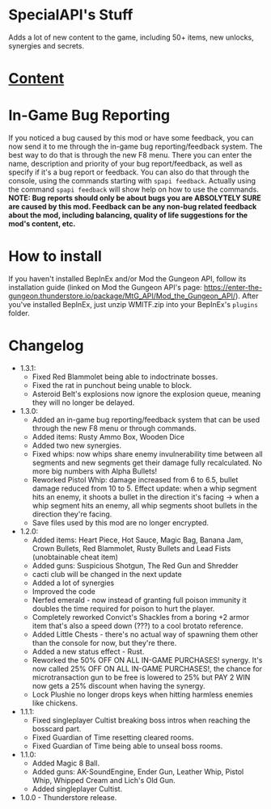 # SpecialAPI's Stuff
Adds a lot of new content to the game, including 50+ items, new unlocks, synergies and secrets.

# [Content](https://github.com/SpecialAPI/SpecialStuffPack/blob/main/Content.md)

# In-Game Bug Reporting
If you noticed a bug caused by this mod or have some feedback, you can now send it to me through the in-game bug reporting/feedback system. The best way to do that is through the new F8 menu. There you can enter the name, description and priority of your bug report/feedback, as well as specify if it's a bug report or feedback. You can also do that through the console, using the commands starting with `spapi feedback`. Actually using the command `spapi feedback` will show help on how to use the commands. **NOTE: Bug reports should only be about bugs you are ABSOLYTELY SURE are caused by this mod. Feedback can be any non-bug related feedback about the mod, including balancing, quality of life suggestions for the mod's content, etc.**

# How to install
If you haven't installed BepInEx and/or Mod the Gungeon API, follow its installation guide (linked on Mod the Gungeon API's page: https://enter-the-gungeon.thunderstore.io/package/MtG_API/Mod_the_Gungeon_API/). After you've installed BepInEx, just unzip WMITF.zip into your BepInEx's `plugins` folder.

# Changelog
 * 1.3.1:
   * Fixed Red Blammolet being able to indoctrinate bosses.
   * Fixed the rat in punchout being unable to block.
   * Asteroid Belt's explosions now ignore the explosion queue, meaning they will no longer be delayed.
 * 1.3.0:
   * Added an in-game bug reporting/feedback system that can be used through the new F8 menu or through commands.
   * Added items: Rusty Ammo Box, Wooden Dice
   * Added two new synergies.
   * Fixed whips: now whips share enemy invulnerability time between all segments and new segments get their damage fully recalculated. No more big numbers with Alpha Bullets!
   * Reworked Pistol Whip: damage increased from 6 to 6.5, bullet damage reduced from 10 to 5. Effect update: when a whip segment hits an enemy, it shoots a bullet in the direction it's facing -> when a whip segment hits an enemy, all whip segments shoot bullets in the direction they're facing.
   * Save files used by this mod are no longer encrypted.
 * 1.2.0:
   * Added items: Heart Piece, Hot Sauce, Magic Bag, Banana Jam, Crown Bullets, Red Blammolet, Rusty Bullets and Lead Fists (unobtainable cheat item)
   * Added guns: Suspicious Shotgun, The Red Gun and Shredder
   * cacti club will be changed in the next update
   * Added a lot of synergies
   * Improved the code
   * Nerfed emerald - now instead of granting full poison immunity it doubles the time required for poison to hurt the player.
   * Completely reworked Convict's Shackles from a boring +2 armor item that's also a speed down (???) to a cool brotato reference.
   * Added Little Chests - there's no actual way of spawning them other than the console for now, but they're there.
   * Added a new status effect - Rust.
   * Reworked the 50% OFF ON ALL IN-GAME PURCHASES! synergy. It's now called 25% OFF ON ALL IN-GAME PURCHASES!, the chance for microtransaction gun to be free is lowered to 25% but PAY 2 WIN now gets a 25% discount when having the synergy.
   * Lock Plushie no longer drops keys when hitting harmless enemies like chickens.
 * 1.1.1:
   * Fixed singleplayer Cultist breaking boss intros when reaching the bosscard part.
   * Fixed Guardian of Time resetting cleared rooms.
   * Fixed Guardian of Time being able to unseal boss rooms.
 * 1.1.0:
   * Added Magic 8 Ball.
   * Added guns: AK-SoundEngine, Ender Gun, Leather Whip, Pistol Whip, Whipped Cream and Lich's Old Gun.
   * Added singleplayer Cultist.
 * 1.0.0 - Thunderstore release.